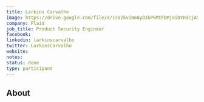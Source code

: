 ```yaml
---
title: Larkins Carvalho
image: https://drive.google.com/file/d/1sVZkviN60yO3kPkMtFbMjeiDYH3cjA5a/view
company: Plaid
job_title: Product Security Engineer 
facebook:
linkedin: larkinscarvalho 
twitter: LarkinsCarvalho
website:
notes:
status: done
type: participant
---
```



## About
